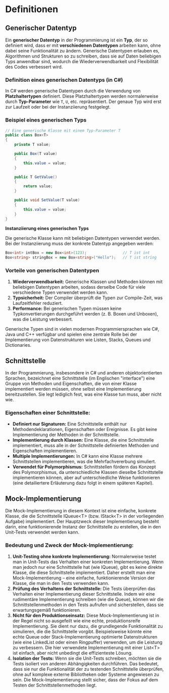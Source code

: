 # Definitionen

## Generischer Datentyp

Ein **generischer Datentyp** in der Programmierung ist ein **Typ**, der so definiert wird, dass er mit **verschiedenen Datentypen** arbeiten kann, ohne dabei seine Funktionalität zu ändern. Generische Datentypen erlauben es, Algorithmen und Strukturen so zu schreiben, dass sie auf Daten beliebigen Typs anwendbar sind, wodurch die Wiederverwendbarkeit und Flexibilität des Codes verbessert wird.

### Definition eines generischen Datentyps (in C#)

In C# werden generische Datentypen durch die Verwendung von **Platzhaltertypen** definiert. Diese Platzhaltertypen werden normalerweise durch **Typ-Parameter** wie `T`, `U`, etc. repräsentiert. Der genaue Typ wird erst zur Laufzeit oder bei der Instanziierung festgelegt.

### Beispiel eines generischen Typs

```csharp
// Eine generische Klasse mit einem Typ-Parameter T
public class Box<T>
{
    private T value;

    public Box(T value)
    {
        this.value = value;
    }

    public T GetValue()
    {
        return value;
    }

    public void SetValue(T value)
    {
        this.value = value;
    }
}
```

**Instanziierung eines generischen Typs**

Die generische Klasse kann mit beliebigen Datentypen verwendet werden. Bei der Instanziierung muss der konkrete Datentyp angegeben werden:

```csharp
Box<int> intBox = new Box<int>(123);                // T ist int
Box<string> stringBox = new Box<string>("Hello");   // T ist string
```
### Vorteile von generischen Datentypen

1. **Wiederverwendbarkeit:** Generische Klassen und Methoden können mit beliebigen Datentypen arbeiten, sodass derselbe Code für viele verschiedene Typen verwendet werden kann.
2. **Typsicherheit:** Der Compiler überprüft die Typen zur Compile-Zeit, was Laufzeitfehler reduziert.
3. **Performance:** Bei generischen Typen müssen keine Typkonvertierungen durchgeführt werden (z. B. Boxen und Unboxen), was die Leistung verbessert.

Generische Typen sind in vielen modernen Programmiersprachen wie C#, Java und C++ verfügbar und spielen eine zentrale Rolle bei der Implementierung von Datenstrukturen wie Listen, Stacks, Queues und Dictionaries.

## Schnittstelle 

In der Programmierung, insbesondere in C# und anderen objektorientierten Sprachen, bezeichnet eine Schnittstelle (im Englischen "interface") eine Gruppe von Methoden und Eigenschaften, die von einer Klasse implementiert werden müssen, ohne selbst eine Implementierung bereitzustellen. Sie legt lediglich fest, was eine Klasse tun muss, aber nicht wie.

### Eigenschaften einer Schnittstelle:

- **Definiert nur Signaturen:** Eine Schnittstelle enthält nur Methodendeklarationen, Eigenschaften oder Ereignisse. Es gibt keine Implementierung der Methoden in der Schnittstelle.
- **Implementierung durch Klassen:** Eine Klasse, die eine Schnittstelle implementiert, muss alle in der Schnittstelle definierten Methoden und Eigenschaften implementieren.
- **Multiple Implementierungen:** In C# kann eine Klasse mehrere Schnittstellen implementieren, was die Mehrfachvererbung simuliert.
- **Verwendet für Polymorphismus:** Schnittstellen fördern das Konzept des Polymorphismus, da unterschiedliche Klassen dieselbe Schnittstelle implementieren können, aber auf unterschiedliche Weise funktionieren (eine detailiertere Erläuterung dazu folgt in einem späteren Kapitel).

## Mock-Implementierung

Die Mock-Implementierung in diesem Kontext ist eine einfache, konkrete Klasse, die die Schnittstelle IQueue&lt;T&gt; (bzw. IStack&lt;T&gt; in der vorliegenden Aufgabe) implementiert. Der Hauptzweck dieser Implementierung besteht darin, eine funktionierende Instanz der Schnittstelle zu erstellen, die in den Unit-Tests verwendet werden kann.

### Bedeutung und Zweck der Mock-Implementierung:
1. **Unit-Testing ohne konkrete Implementierung:** Normalerweise testet man in Unit-Tests das Verhalten einer konkreten Implementierung. Wenn man jedoch nur eine Schnittstelle hat (wie IQueue<T>), gibt es keine direkte Klasse, die diese Schnittstelle implementiert. Daher erstellt man eine Mock-Implementierung – eine einfache, funktionierende Version der Klasse, die man in den Tests verwenden kann.
2. **Prüfung des Verhaltens der Schnittstelle:** Die Tests überprüfen das Verhalten einer Implementierung dieser Schnittstelle. Indem wir eine rudimentäre Implementierung schreiben (wie die Queue<T>), können wir die Schnittstellenmethoden in den Tests aufrufen und sicherstellen, dass sie erwartungsgemäß funktionieren.
3. **Nicht für den Produktionseinsatz:** Diese Mock-Implementierung ist in der Regel nicht so ausgefeilt wie eine echte, produktionsreife Implementierung. Sie dient nur dazu, die grundlegende Funktionalität zu simulieren, die die Schnittstelle vorgibt. Beispielsweise könnte eine echte Queue oder Stack-Implementierung optimierte Datenstrukturen (wie eine LinkedList oder einen Ringpuffer) verwenden, um die Leistung zu verbessern. Die hier verwendete Implementierung mit einer List&lt;T&gt; ist einfach, aber nicht unbedingt die effizienteste Lösung.
4. **Isolation der Tests:** Wenn sie die Unit-Tests schreiben, möchten sie die Tests isoliert von anderen Abhängigkeiten durchführen. Das bedeutet, dass sie nur die Funktionalität der zu testenden Schnittstelle überprüfen, ohne auf komplexe externe Bibliotheken oder Systeme angewiesen zu sein. Die Mock-Implementierung stellt sicher, dass der Fokus auf dem Testen der Schnittstellenmethoden liegt.
